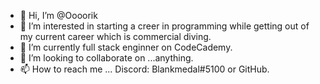 - 👋 Hi, I’m @Oooorik
- 👀 I’m interested in starting a creer in programming while getting out of my current career which is commercial diving.
- 🌱 I’m currently full stack enginner on CodeCademy.
- 💞️ I’m looking to collaborate on ...anything.
- 📫 How to reach me ... Discord: Blankmedal#5100 or GitHub.

<!---
Oooorik/Oooorik is a ✨ special ✨ repository because its `README.md` (this file) appears on your GitHub profile.
You can click the Preview link to take a look at your changes.
--->
